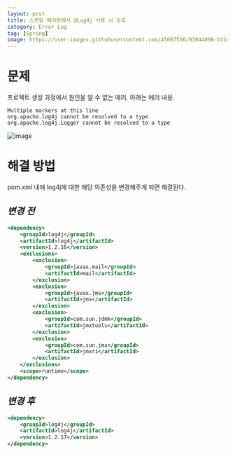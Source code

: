 ```yaml
---
layout: post
title: 스프링 메이븐에서 @Log4j 사용 시 오류
category: Error Log
tag: [Spring]
image: https://user-images.githubusercontent.com/45007556/91044098-b31c4280-e64f-11ea-9d85-4c4c7366a3a9.png
---
```


# 문제

프로젝트 생성 과정에서 원인을 알 수 없는 에러. 아래는 에러 내용.

```
Multiple markers at this line
org.apache.log4j cannot be resolved to a type
org.apache.log4j.Logger cannot be resolved to a type
```

![image](https://user-images.githubusercontent.com/45007556/91044098-b31c4280-e64f-11ea-9d85-4c4c7366a3a9.png)

# 해결 방법

pom.xml 내에 log4j에 대한 해당 의존성을 변경해주게 되면 해결된다.

## **_변경 전_**

```xml
<dependency>
	<groupId>log4j</groupId>
	<artifactId>log4j</artifactId>
	<version>1.2.16</version>
	<exclusions>
		<exclusion>
			<groupId>javax.mail</groupId>
			<artifactId>mail</artifactId>
		</exclusion>
		<exclusion>
			<groupId>javax.jms</groupId>
			<artifactId>jms</artifactId>
		</exclusion>
		<exclusion>
			<groupId>com.sun.jdmk</groupId>
			<artifactId>jmxtools</artifactId>
		</exclusion>
		<exclusion>
			<groupId>com.sun.jmx</groupId>
			<artifactId>jmxri</artifactId>
		</exclusion>
	</exclusions>
	<scope>runtime</scope>
</dependency>
```

## _**변경 후**_

```xml
<dependency>
    <groupId>log4j</groupId>
    <artifactId>log4j</artifactId>
    <version>1.2.17</version>
</dependency>
```
